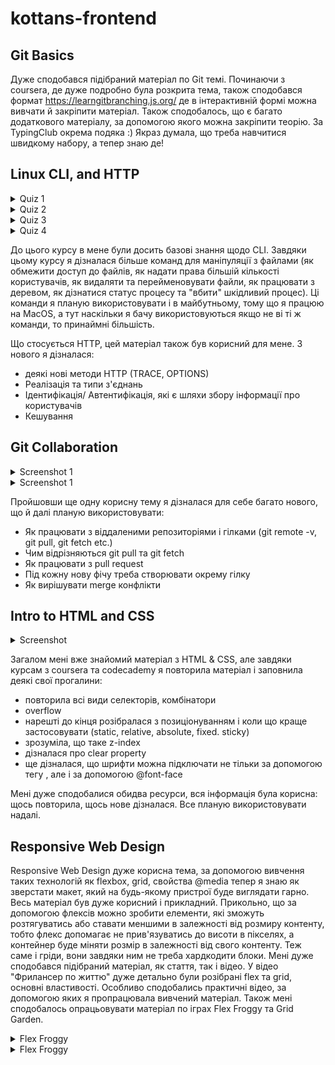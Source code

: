 # kottans-frontend

## Git Basics

Дуже сподобався підібраний матеріал по Git темі. Починаючи з coursera, де дуже подробно була розкрита тема, також
сподобався формат https://learngitbranching.js.org/ де в інтерактивній формі можна вивчати й закріпити матеріал. Також
сподобалось, що є багато додаткового матеріалу, за допомогою якого можна закріпити теорію. За TypingClub окрема
подяка :) Якраз думала, що треба навчитися швидкому набору, а тепер знаю де!

## Linux CLI, and HTTP

<details><summary>Quiz 1</summary>

![Quiz 1](task_linux_cli/Screenshot1.png)

</details>

<details><summary>Quiz 2</summary>

![Quiz 2](task_linux_cli/Screenshot2.png)

</details>

<details><summary>Quiz 3</summary>

![Quiz 3](task_linux_cli/Screenshot3.png)

</details>

<details><summary>Quiz 4</summary>

![Quiz 4](task_linux_cli/Screenshot4.png)

</details>

До цього курсу в мене були досить базові знання щодо CLI. Завдяки цьому курсу я дізналася більше команд для маніпуляції
з файлами (як обмежити доступ до файлів, як надати права більшій кількості користувачів, як видаляти та перейменовувати
файли, як працювати з деревом, як дізнатися статус процесу та "вбити" шкідливий процес). Ці команди я планую
використовувати і в майбутньому, тому що я працюю на MacOS, а тут наскільки я бачу використовуються якщо не ві ті ж
команди, то принаймні більшість. 

Що стосується HTTP, цей матеріал також був корисний для мене. З нового я дізналася:
- деякі нові методи HTTP (TRACE, OPTIONS)
- Реалізація та типи з'єднань
- Ідентифікація/ Автентифікація, які є шляхи збору інформації про користувачів
- Кешування

## Git Collaboration
<details><summary>Screenshot 1</summary>

![Screenshot 1](task_git_collaboration/Screenshot1.png)

</details>

<details><summary>Screenshot 1</summary>

![Screenshot 2](task_git_collaboration/Screenshot2.png)

</details>

Пройшовши ще одну корисну тему я дізналася для себе багато нового, що й далі планую використовувати:
- Як працювати з віддаленими репозиторіями і гілками (git remote -v, git pull, git fetch etc.)
- Чим відрізняються git pull та git fetch
- Як працювати з pull request
- Під кожну нову фічу треба створювати окрему гілку
- Як вирішувати merge конфлікти

## Intro to HTML and CSS

<details><summary>Screenshot</summary>

![Screenshot 1](task_html_css_intro/Screenshot-html-css.png)

</details>

Загалом мені вже знайомий матеріал з HTML & CSS, але завдяки курсам з coursera та codecademy я повторила матеріал і заповнила деякі свої прогалини:
- повторила всі види селекторів, комбінатори
- overflow
- нарешті до кінця розібралася з позиціонуванням і коли що краще застосовувати (static, relative, absolute, fixed. sticky)
- зрозуміла, що таке z-index
- дізналася про clear property
- ще дізналася, що шрифти можна підключати не тільки за допомогою тегу <link>, але і за допомогою @font-face

Мені дуже сподобалися обидва ресурси, вся інформація була корисна: щось повторила, щось нове дізналася. Все планую використовувати надалі. 

## Responsive Web Design

Responsive Web Design дуже корисна тема, за допомогою вивчення таких технологій як flexbox, grid, свойства @media тепер я знаю як зверстати макет, який на будь-якому пристрої буде виглядати гарно.
Весь матеріал був дуже корисний і прикладний. Прикольно, що за допомогою флексів можно зробити елементи, які зможуть розтягуватись або ставати меншими в залежності від розмиру контенту, тобто флекс допомагає не прив'язуватись до висоти в пікселях, а контейнер буде міняти розмір в залежності від свого контенту. Теж саме і гріди, вони завдяки ним не треба хардкодити блоки.
Мені дуже сподобався підібраний матеріал, як стаття, так і відео. У відео "Фрилансер по життю" дуже детально були розібрані flex та grid, основні властивості. Особливо сподобались практичні відео, за допомогою яких я пропрацювала вивчений матеріал.
Також мені сподобалось опрацьовувати матеріал по іграх Flex Froggy та Grid Garden. 

<details><summary>Flex Froggy</summary>

![Flex Froggy](task_responsive_web_design/flexbox-froggy.png))

</details>

<details><summary>Flex Froggy</summary>

![Grid Garden](task_responsive_web_design/grid-garden.png))

</details>